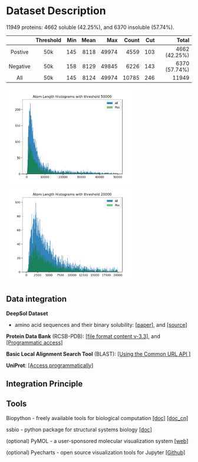 # Dataset Description

11949 proteins: 4662 soluble (42.25%), and 6370 insoluble (57.74%).

|          | Threshold |  Min | Mean |   Max | Count |  Cut |         Total |
| :------: | :-------: | ---: | ---: | ----: | ----: | ---: | ------------: |
| Postive  |    50k    |  145 | 8118 | 49974 |  4559 |  103 | 4662 (42.25%) |
| Negative |    50k    |  158 | 8129 | 49845 |  6226 |  143 | 6370 (57.74%) |
|   All    |    50k    |  145 | 8124 | 49974 | 10785 |  246 |         11949 |

<p float="centre">
  <img src="fig/hist50000.png" width="350" />
  <img src="fig/hist20000.png" width="350" /> 
</p>



## Data integration

**DeepSol Dataset** 

- amino acid sequences and their binary solubility: [[paper]](https://sameerkhurana10.github.io/papers/pre_print.pdf), and [[source]](https://zenodo.org/record/1162886#.XdLx8ZJKhMY)

**Protein Data Bank** (RCSB-PDB): [[file format content v-3.3]](http://www.wwpdb.org/documentation/file-format-content/format33/v3.3.html), and [[Programmatic access]](https://www.rcsb.org/pages/webservices)

**Basic Local Alignment Search Tool** (BLAST): [[Using the Common URL API ]](https://ncbi.github.io/blast-cloud/dev/using-url-api.html)

**UniProt**: [[Access programmatically]](https://www.uniprot.org/help/api)


## Integration Principle



## Tools

Biopython - freely available tools for biological computation
[[doc]](http://biopython.org/DIST/docs/tutorial/Tutorial.html)
[[doc_cn]](https://biopython-cn.readthedocs.io/zh_CN/latest/index.html)

ssbio - python package for structural systems biology
[[doc]](https://ssbio.readthedocs.io/en/latest/)

(optional) PyMOL - a user-sponsored molecular visualization system
[[web]](https://pymol.org/2/)

(optional) Pyecharts - open source visualization tools for Jupyter
[[Github]](https://github.com/pyecharts/pyecharts)
